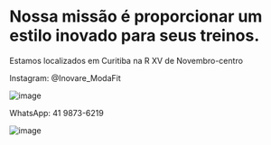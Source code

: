 # Nossa missão é proporcionar um estilo inovado para seus treinos.
Estamos localizados em Curitiba na R XV de Novembro-centro

Instagram: @Inovare_ModaFit


![image](https://user-images.githubusercontent.com/106348895/197042714-978dc888-1032-4c0f-ad0e-843f6f92e470.png)


WhatsApp: 41 9873-6219

![image](https://user-images.githubusercontent.com/106348895/197043810-461e84a3-42dc-4d9f-83bc-a0d6849b05c8.png)


